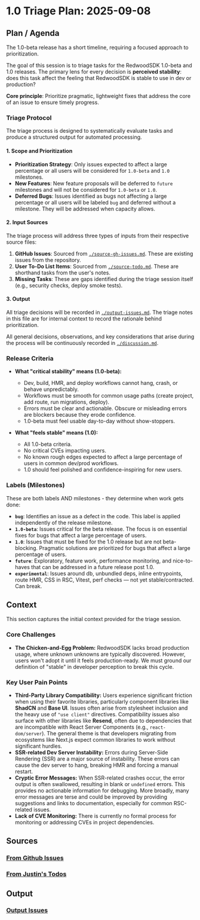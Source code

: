 # 1.0 Triage Plan: 2025-09-08

## Plan / Agenda

The 1.0-beta release has a short timeline, requiring a focused approach to prioritization.

The goal of this session is to triage tasks for the RedwoodSDK 1.0-beta and 1.0 releases. The primary lens for every decision is **perceived stability**: does this task affect the feeling that RedwoodSDK is stable to use in dev or production?

**Core principle**: Prioritize pragmatic, lightweight fixes that address the core of an issue to ensure timely progress.

### Triage Protocol

The triage process is designed to systematically evaluate tasks and produce a structured output for automated processing.

#### 1. Scope and Prioritization
- **Prioritization Strategy**: Only issues expected to affect a large percentage or all users will be considered for `1.0-beta` and `1.0` milestones.
- **New Features**: New feature proposals will be deferred to `future` milestones and will not be considered for `1.0-beta` or `1.0`.
- **Deferred Bugs**: Issues identified as bugs not affecting a large percentage or all users will be labeled `bug` and deferred without a milestone. They will be addressed when capacity allows.

#### 2. Input Sources
The triage process will address three types of inputs from their respective source files:
1.  **GitHub Issues**: Sourced from [`./source-gh-issues.md`](./source-gh-issues.md). These are existing issues from the repository.
2.  **User To-Do List Items**: Sourced from [`./source-todo.md`](./source-todo.md). These are shorthand tasks from the user's notes.
3.  **Missing Tasks**: These are gaps identified during the triage session itself (e.g., security checks, deploy smoke tests).

#### 3. Output
All triage decisions will be recorded in [`./output-issues.md`](./output-issues.md). The triage notes in this file are for internal context to record the rationale behind prioritization.

All general decisions, observations, and key considerations that arise during the process will be continuously recorded in [`./discussion.md`](./discussion.md).

### Release Criteria

- **What "critical stability" means (1.0-beta):**
    - Dev, build, HMR, and deploy workflows cannot hang, crash, or behave unpredictably.
    - Workflows must be smooth for common usage paths (create project, add route, run migrations, deploy).
    - Errors must be clear and actionable. Obscure or misleading errors are blockers because they erode confidence.
    - 1.0-beta must feel usable day-to-day without show-stoppers.

- **What "feels stable" means (1.0):**
    - All 1.0-beta criteria.
    - No critical CVEs impacting users.
    - No known rough edges expected to affect a large percentage of users in common dev/prod workflows.
    - 1.0 should feel polished and confidence-inspiring for new users.

### Labels (Milestones)

These are both labels AND milestones - they determine when work gets done:

- **`bug`**: Identifies an issue as a defect in the code. This label is applied independently of the release milestone.
- **`1.0-beta`**: Issues critical for the beta release. The focus is on essential fixes for bugs that affect a large percentage of users.
- **`1.0`**: Issues that must be fixed for the 1.0 release but are not beta-blocking. Pragmatic solutions are prioritized for bugs that affect a large percentage of users.
- **`future`**: Exploratory, feature work, performance monitoring, and nice-to-haves that can be addressed in a future release post 1.0.
- **`experimental`**: Issues around db, unbundled deps, inline entrypoints, route HMR, CSS in RSC, Vitest, perf checks — not yet stable/contracted. Can break.

## Context

This section captures the initial context provided for the triage session.

### Core Challenges
- **The Chicken-and-Egg Problem:** RedwoodSDK lacks broad production usage, where unknown unknowns are typically discovered. However, users won't adopt it until it feels production-ready. We must ground our definition of "stable" in developer perception to break this cycle.

### Key User Pain Points

- **Third-Party Library Compatibility:** Users experience significant friction when using their favorite libraries, particularly component libraries like **ShadCN** and **Base UI**. Issues often arise from stylesheet inclusion and the heavy use of `"use client"` directives. Compatibility issues also surface with other libraries like **Resend**, often due to dependencies that are incompatible with React Server Components (e.g., `react-dom/server`). The general theme is that developers migrating from ecosystems like Next.js expect common libraries to work without significant hurdles.
- **SSR-related Dev Server Instability:** Errors during Server-Side Rendering (SSR) are a major source of instability. These errors can cause the dev server to hang, breaking HMR and forcing a manual restart.
- **Cryptic Error Messages:** When SSR-related crashes occur, the error output is often swallowed, resulting in blank or `undefined` errors. This provides no actionable information for debugging. More broadly, many error messages are terse and could be improved by providing suggestions and links to documentation, especially for common RSC-related issues.
- **Lack of CVE Monitoring:** There is currently no formal process for monitoring or addressing CVEs in project dependencies.

## Sources

### [From Github Issues](./source-gh-issues.md)

### [From Justin's Todos](./source-todo.md)

## Output

### [Output Issues](./output-issues.md)
